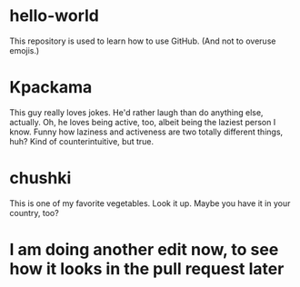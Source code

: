 # hello-world
This repository is used to learn how to use GitHub. (And not to overuse emojis.)

# Kpackama
This guy really loves jokes. He'd rather laugh than do anything else, actually. Oh, he loves being active, too, albeit being the laziest person I know. Funny how laziness and activeness are two totally different things, huh? Kind of counterintuitive, but true.
# chushki
This is one of my favorite vegetables. Look it up. Maybe you have it in your country, too?
# I am doing another edit now, to see how it looks in the pull request later
